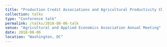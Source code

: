 ```yaml
---
title: "Production Credit Associations and Agricultural Productivity Change in the United States, 1920-1940"
collection: talks
type: "Conference talk"
permalink: /talks/2018-08-06-talk
venue: "Agricultural and Applied Economics Association Annual Meeting"
date: 2018-08-06
location: "Washington, DC"
---
```


